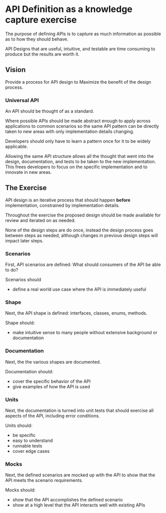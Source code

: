 # API Definition as a knowledge capture exercise

The purpose of defining APIs is to capture as much information as possible as to how they should behave.

API Designs that are useful, intuitive, and testable are time consuming to produce but the results are worth it.

## Vision

Provide a process for API design to Maximize the benefit of the design process.

### Universal API

An API should be thought of as a standard.

Where possible APIs should be made abstract enough to apply across applications to common scenarios so the same API pattern can be directly taken to new areas with only implementation details changing.

Developers should only have to learn a pattern once for it to be widely applicable.

Allowing the same API structure allows all the thought that went into the design, documentation, and tests to be taken to the new implementation. This frees developers to focus on the  specific implementation and to innovate in new areas.

## The Exercise

API design is an iterative process that should happen **before** implementation, constrained by implementation details.

Throughout the exercise the proposed design should be made available for review and iterated on as needed.

None of the design steps are do once, instead the design process goes between steps as needed, although changes in previous design steps will impact later steps.

### Scenarios

First, API scenarios are defined: What should consumers of the API be able to do?

Scenarios should

- define a real world use case where the API is immediately useful

### Shape

Next, the API shape is defined: interfaces, classes, enums, methods.

Shape should:

- make intuitive sense to many people without extensive background or documentation

### Documentation

Next, the the various shapes are documented.

Documentation should:

- cover the specific behavior of the API
- give examples of how the API is used

### Units

Next, the documentation is turned into unit tests that should exercise all aspects of the API, including error conditions.

Units should:

- be specific
- easy to understand
- runnable tests
- cover edge cases

### Mocks

Next, the defined scenarios are mocked up with the API to show that the API meets the scenario requirements.

Mocks should:

- show that the API accomplishes the defined scenario
- show at a high level that the API interacts well with existing APIs
